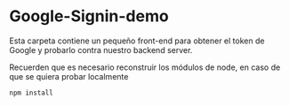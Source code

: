 # Google-Signin-demo
Esta carpeta contiene un pequeño front-end para obtener el token de Google y probarlo contra nuestro backend server.

Recuerden que es necesario reconstruir los módulos de node, en caso de que se quiera probar localmente


```
npm install
```